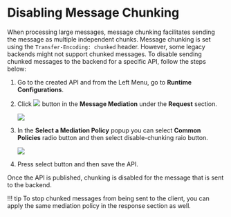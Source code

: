 # Disabling Message Chunking

When processing large messages, message chunking facilitates sending the message as multiple independent chunks. 
Message chunking is set using the `Transfer-Encoding: chunked` header. However, some legacy backends might not support 
chunked messages. To disable sending chunked messages to the backend for a specific API, follow the steps below:

1.  Go to the created API and from the Left Menu, go to **Runtime Configurations**.
2.  Click [![]({{base_path}}/assets/img/learn/api-gateway/message-mediation/edit-button.png)]({{base_path}}/assets/img/learn/api-gateway/message-mediation/edit-button.png) button in the **Message Mediation** under the **Request** section.      
  
    [![]({{base_path}}/assets/img/learn/api-gateway/message-mediation/edit-mediation.png)]({{base_path}}/assets/img/learn/api-gateway/message-mediation/edit-mediation.png)  

3.  In the **Select a Mediation Policy** popup you can select **Common Policies** radio button and then select disable-chunking raio button.  

    [![]({{base_path}}/assets/img/learn/api-gateway/message-mediation/disable-chunking.png)]({{base_path}}/assets/img/learn/api-gateway/message-mediation/disable-chunking.png)

4.  Press select button and then save the API.

Once the API is published, chunking is disabled for the message that is sent to the backend.

!!! tip
    To stop chunked messages from being sent to the client, you can apply the same mediation policy in the response section as well.
        




        



